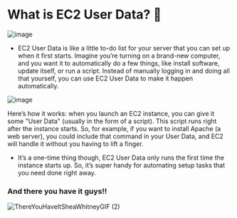 # What is EC2 User Data? 🤔

![image](https://github.com/user-attachments/assets/f12d2e93-4104-438e-9950-9a786bf9a8d6)

- EC2 User Data is like a little to-do list for your server that you can set up when it first starts. Imagine you’re turning on a brand-new computer, and you want it to automatically do a few things, like install software, update itself, or run a script. Instead of manually logging in and doing all that yourself, you can use EC2 User Data to make it happen automatically.

![image](https://github.com/user-attachments/assets/8160d728-443e-4eae-90aa-907dbc9f9617)

Here’s how it works: when you launch an EC2 instance, you can give it some "User Data" (usually in the form of a script). This script runs right after the instance starts. So, for example, if you want to install Apache (a web server), you could include that command in your User Data, and EC2 will handle it without you having to lift a finger.

- It’s a one-time thing though, EC2 User Data only runs the first time the instance starts up. So, it’s super handy for automating setup tasks that you need done right away.

### And there you have it guys!!

![ThereYouHaveItSheaWhitneyGIF (2)](https://github.com/user-attachments/assets/2f61cf4f-c644-4f7e-861a-e5ec5f683254)
